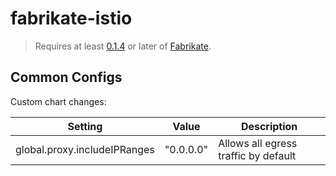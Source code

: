 # fabrikate-istio

> Requires at least [0.1.4](https://github.com/Microsoft/fabrikate/releases) or later of [Fabrikate](https://github.com/Microsoft/fabrikate).

## Common Configs

Custom chart changes:

| Setting                      | Value     | Description                          |
| ---------------------------- | --------- | ------------------------------------ |
| global.proxy.includeIPRanges | "0.0.0.0" | Allows all egress traffic by default |

